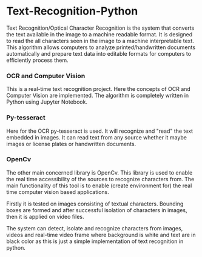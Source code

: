 # Text-Recognition-Python
Text Recognition/Optical Character Recognition is the system that converts the text available in the image to a machine readable format. It is designed to read the all characters seen in the image to a machine interpretable text.
This algorithm allows computers to analyze printed/handwritten documents automatically and prepare text data into editable formats for computers to efficiently process them.

<h3>OCR and Computer Vision</h3>
This is a real-time text recognition project.
Here the concepts of OCR and Computer Vision are implemented.
The algorithm is completely written in Python using Jupyter Notebook.

<h3>Py-tesseract</h3>
Here for the OCR py-tesseract is used. It will recognize and "read" the text embedded in images. It can read text from any source whether it maybe images or license plates or handwritten documents.

<h3>OpenCv</h3>
The other main concerned library is OpenCv. This library is used to enable the real time accessibility of the sources to recognize characters from. The main functionality of this tool is to enable (create environment for) the real time computer vision based applications.  
  
Firstly it is tested on images consisting of textual characters. Bounding boxes are formed and after successful isolation of characters in images, then it is applied on video files. 

The system can detect, isolate and recognize characters from images, videos and real-time video frame where background is white and text are in black color as this is just a simple implementation of text recognition in python.
